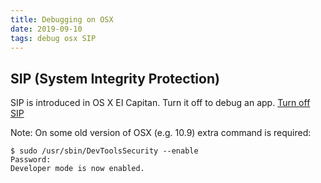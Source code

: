 ```yaml
---
title: Debugging on OSX
date: 2019-09-10
tags: debug osx SIP
---
```


## SIP (System Integrity Protection)

SIP is introduced in OS X EI Capitan.
Turn it off to debug an app. [Turn off SIP](https://www.imore.com/how-turn-system-integrity-protection-macos)

Note:
On some old version of OSX (e.g. 10.9) extra command is required:
````
$ sudo /usr/sbin/DevToolsSecurity --enable
Password:
Developer mode is now enabled.
````
